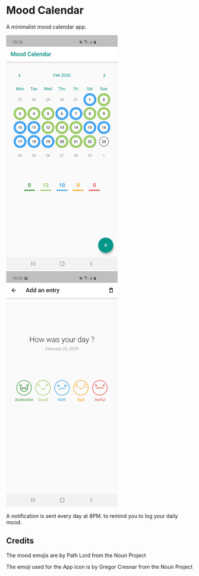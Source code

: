# Mood Calendar

A minimalist mood calendar app.

<img src="https://raw.githubusercontent.com/lowczarc/mood_calendar/master/screenshots/01.jpg" width=300px /> <img src="https://raw.githubusercontent.com/lowczarc/mood_calendar/master/screenshots/02.jpg" width=300px />

A notification is sent every day at 8PM. to remind you to log your daily mood.

## Credits

The mood emojis are by Path Lord from the Noun Project

The emoji used for the App icon is by Gregor Cresnar from the Noun Project
